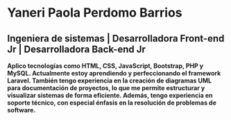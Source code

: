 # Yaneri Paola Perdomo Barrios
## Ingeniera de sistemas | Desarrolladora Front-end Jr | Desarrolladora Back-end Jr  
**Aplico tecnologías como HTML, CSS, JavaScript, Bootstrap, PHP y MySQL. Actualmente estoy aprendiendo y perfeccionando el framework Laravel. También tengo experiencia en la creación de diagramas UML para documentación de proyectos, lo que me permite estructurar y visualizar sistemas de forma eficiente. Además, tengo experiencia en soporte técnico, con especial énfasis en la resolución de problemas de software.**
